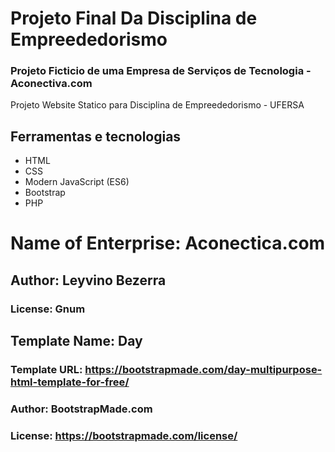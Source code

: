 # Projeto Final Da Disciplina de Empreededorismo 

### Projeto Ficticio de uma Empresa de Serviços de Tecnologia - Aconectiva.com

Projeto Website Statico para Disciplina de Empreededorismo - UFERSA 

## Ferramentas e tecnologias
- HTML
- CSS
- Modern JavaScript (ES6)
- Bootstrap
- PHP


# Name of Enterprise: Aconectica.com
## Author: Leyvino Bezerra
### License: Gnum

## Template Name: Day
### Template URL: https://bootstrapmade.com/day-multipurpose-html-template-for-free/
### Author: BootstrapMade.com
### License: https://bootstrapmade.com/license/
